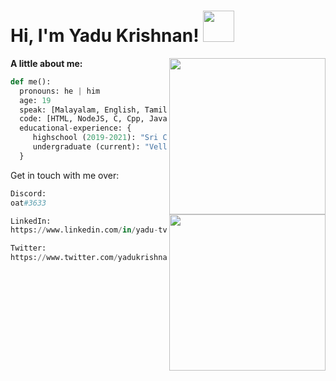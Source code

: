 <h1> Hi, I'm Yadu Krishnan! <img src="https://media.giphy.com/media/UaoxTrl8z1wre/giphy.gif" width="50" /></h1>
<img src="https://media.giphy.com/media/qFrWCKBNGdH4IT1iNe/giphy.gif" align="right" width="250">

<p>
 <b> A little about me:</b>
</p>


```python
def me():
  pronouns: he | him
  age: 19
  speak: [Malayalam, English, Tamil, Hindi]
  code: [HTML, NodeJS, C, Cpp, Java, Python, MySql]
  educational-experience: {
     highschool (2019-2021): "Sri Chaithanya Techno School, Bengaluru",
     undergraduate (current): "Vellore Institute of Technology, Chennai",
  }
```





<p>
Get in touch with me over:
</p>
<img src="https://media.giphy.com/media/O1OY9qvJQqzcwtwoor/giphy.gif" align="right" width="250" />

```python
Discord:
oat#3633
```
```python
LinkedIn:
https://www.linkedin.com/in/yadu-tv/
```
```python
Twitter:
https://www.twitter.com/yadukrishnantv/
```
